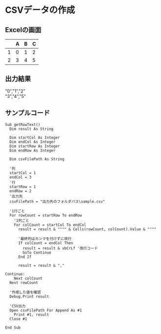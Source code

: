 # CSVデータの作成


## Excelの画面

|  | A | B | C |
| -- | -- |-- |-- |
| 1 | 0 | 1 | 2 |
| 2 | 3 | 4 | 5 |

## 出力結果
"0","1","2"  
"3","4","5"


## サンプルコード

```vba
Sub getRowText()
  Dim result As String

  Dim startCol As Integer
  Dim endCol As Integer
  Dim startRow As Integer
  Dim endRow As Integer

  Dim csvFilePath As String

  '列
  startCol = 1
  endCol = 3
  '行
  startRow = 1
  endRow = 2
  '出力先
  csvFilePath = "出力先のフォルダパス\sample.csv"

  '1行ごと
  For rowCount = startRow To endRow
    '1列ごと
    For colCount = startCol To endCol
      result = result & """" & Cells(rowCount, colCount).Value & """"

      '最終列はカンマを付けずに改行
      If colCount = endCol Then
        result = result & vbCrLf '改行コード
        GoTo Continue
      End If
    
      result = result & ","
        
Continue:
    Next colCount
  Next rowCount

  '作成した値を確認
  Debug.Print result

  'CSV出力
  Open csvFilePath For Append As #1
    Print #1, result
  Close #1

End Sub

```
